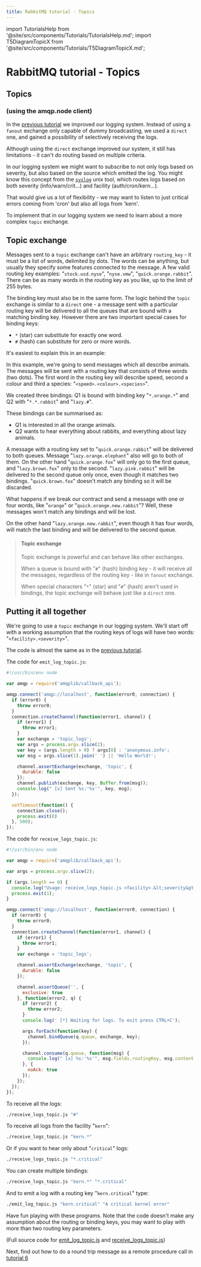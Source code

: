 ```yaml
---
title: RabbitMQ tutorial - Topics
---
```

<!--
Copyright (c) 2005-2024 Broadcom. All Rights Reserved. The term "Broadcom" refers to Broadcom Inc. and/or its subsidiaries.

All rights reserved. This program and the accompanying materials
are made available under the terms of the under the Apache License,
Version 2.0 (the "License”); you may not use this file except in compliance
with the License. You may obtain a copy of the License at

https://www.apache.org/licenses/LICENSE-2.0

Unless required by applicable law or agreed to in writing, software
distributed under the License is distributed on an "AS IS" BASIS,
WITHOUT WARRANTIES OR CONDITIONS OF ANY KIND, either express or implied.
See the License for the specific language governing permissions and
limitations under the License.
-->

import TutorialsHelp from '@site/src/components/Tutorials/TutorialsHelp.md';
import T5DiagramTopicX from '@site/src/components/Tutorials/T5DiagramTopicX.md';

# RabbitMQ tutorial - Topics

## Topics
### (using the amqp.node client)

<TutorialsHelp/>

In the [previous tutorial](./tutorial-four-javascript) we improved our
logging system. Instead of using a `fanout` exchange only capable of
dummy broadcasting, we used a `direct` one, and gained a possibility
of selectively receiving the logs.

Although using the `direct` exchange improved our system, it still has
limitations - it can't do routing based on multiple criteria.

In our logging system we might want to subscribe to not only logs
based on severity, but also based on the source which emitted the log.
You might know this concept from the
[`syslog`](http://en.wikipedia.org/wiki/Syslog) unix tool, which
routes logs based on both severity (info/warn/crit...) and facility
(auth/cron/kern...).

That would give us a lot of flexibility - we may want to listen to
just critical errors coming from 'cron' but also all logs from 'kern'.

To implement that in our logging system we need to learn about a more
complex `topic` exchange.


Topic exchange
--------------

Messages sent to a `topic` exchange can't have an arbitrary
`routing_key` - it must be a list of words, delimited by dots. The
words can be anything, but usually they specify some features
connected to the message. A few valid routing key examples:
"`stock.usd.nyse`", "`nyse.vmw`", "`quick.orange.rabbit`". There can be as
many words in the routing key as you like, up to the limit of 255
bytes.

The binding key must also be in the same form. The logic behind the
`topic` exchange is similar to a `direct` one - a message sent with a
particular routing key will be delivered to all the queues that are
bound with a matching binding key. However there are two important
special cases for binding keys:

  * `*` (star) can substitute for exactly one word.
  * `#` (hash) can substitute for zero or more words.

It's easiest to explain this in an example:

<T5DiagramTopicX/>

In this example, we're going to send messages which all describe
animals. The messages will be sent with a routing key that consists of
three words (two dots). The first word in the routing key
will describe speed, second a colour and third a species:
"`<speed>.<colour>.<species>`".

We created three bindings: Q1 is bound with binding key "`*.orange.*`"
and Q2 with "`*.*.rabbit`" and "`lazy.#`".

These bindings can be summarised as:

  * Q1 is interested in all the orange animals.
  * Q2 wants to hear everything about rabbits, and everything about lazy
    animals.

A message with a routing key set to "`quick.orange.rabbit`"
will be delivered to both queues. Message
"`lazy.orange.elephant`" also will go to both of them. On the other hand
"`quick.orange.fox`" will only go to the first queue, and
"`lazy.brown.fox`" only to the second. "`lazy.pink.rabbit`" will
be delivered to the second queue only once, even though it matches two bindings.
"`quick.brown.fox`" doesn't match any binding so it will be discarded.

What happens if we break our contract and send a message with one or
four words, like "`orange`" or "`quick.orange.new.rabbit`"? Well,
these messages won't match any bindings and will be lost.

On the other hand "`lazy.orange.new.rabbit`", even though it has four
words, will match the last binding and will be delivered to the second
queue.

> #### Topic exchange
>
> Topic exchange is powerful and can behave like other exchanges.
>
> When a queue is bound with "`#`" (hash) binding key - it will receive
> all the messages, regardless of the routing key - like in `fanout` exchange.
>
> When special characters "`*`" (star) and "`#`" (hash) aren't used in bindings,
> the topic exchange will behave just like a `direct` one.

Putting it all together
-----------------------

We're going to use a `topic` exchange in our logging system. We'll
start off with a working assumption that the routing keys of logs will
have two words: "`<facility>.<severity>`".

The code is almost the same as in the
[previous tutorial](./tutorial-four-javascript).

The code for `emit_log_topic.js`:

```javascript
#!/usr/bin/env node

var amqp = require('amqplib/callback_api');

amqp.connect('amqp://localhost', function(error0, connection) {
  if (error0) {
    throw error0;
  }
  connection.createChannel(function(error1, channel) {
    if (error1) {
      throw error1;
    }
    var exchange = 'topic_logs';
    var args = process.argv.slice(2);
    var key = (args.length > 0) ? args[0] : 'anonymous.info';
    var msg = args.slice(1).join(' ') || 'Hello World!';

    channel.assertExchange(exchange, 'topic', {
      durable: false
    });
    channel.publish(exchange, key, Buffer.from(msg));
    console.log(" [x] Sent %s:'%s'", key, msg);
  });

  setTimeout(function() {
    connection.close();
    process.exit(0)
  }, 500);
});
```

The code for `receive_logs_topic.js`:

```javascript
#!/usr/bin/env node

var amqp = require('amqplib/callback_api');

var args = process.argv.slice(2);

if (args.length == 0) {
  console.log("Usage: receive_logs_topic.js <facility>.&lt;severity&gt;");
  process.exit(1);
}

amqp.connect('amqp://localhost', function(error0, connection) {
  if (error0) {
    throw error0;
  }
  connection.createChannel(function(error1, channel) {
    if (error1) {
      throw error1;
    }
    var exchange = 'topic_logs';

    channel.assertExchange(exchange, 'topic', {
      durable: false
    });

    channel.assertQueue('', {
      exclusive: true
    }, function(error2, q) {
      if (error2) {
        throw error2;
      }
      console.log(' [*] Waiting for logs. To exit press CTRL+C');

      args.forEach(function(key) {
        channel.bindQueue(q.queue, exchange, key);
      });

      channel.consume(q.queue, function(msg) {
        console.log(" [x] %s:'%s'", msg.fields.routingKey, msg.content.toString());
      }, {
        noAck: true
      });
    });
  });
});
```

To receive all the logs:

```bash
./receive_logs_topic.js "#"
```

To receive all logs from the facility "`kern`":

```bash
./receive_logs_topic.js "kern.*"
```

Or if you want to hear only about "`critical`" logs:

```bash
./receive_logs_topic.js "*.critical"
```

You can create multiple bindings:

```bash
./receive_logs_topic.js "kern.*" "*.critical"
```

And to emit a log with a routing key "`kern.critical`" type:

```bash
./emit_log_topic.js "kern.critical" "A critical kernel error"
```

Have fun playing with these programs. Note that the code doesn't make
any assumption about the routing or binding keys, you may want to play
with more than two routing key parameters.

(Full source code for [emit_log_topic.js](https://github.com/rabbitmq/rabbitmq-tutorials/blob/main/javascript-nodejs/src/emit_log_topic.js)
and [receive_logs_topic.js](https://github.com/rabbitmq/rabbitmq-tutorials/blob/main/javascript-nodejs/src/receive_logs_topic.js))

Next, find out how to do a round trip message as a remote procedure call in [tutorial 6](./tutorial-six-javascript)

